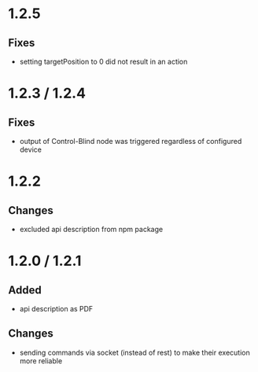 # 1.2.5
## Fixes
* setting targetPosition to 0 did not result in an action

# 1.2.3 / 1.2.4
## Fixes
* output of Control-Blind node was triggered regardless of configured device

# 1.2.2
## Changes
* excluded api description from npm package

# 1.2.0 / 1.2.1
## Added
* api description as PDF
## Changes
* sending commands via socket (instead of rest) to make their execution more reliable